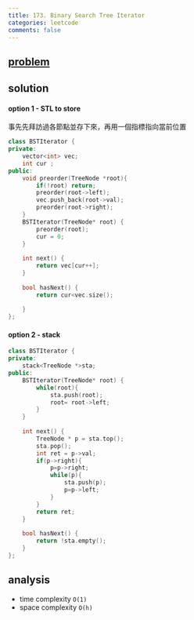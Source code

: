 ```yaml
---
title: 173. Binary Search Tree Iterator
categories: leetcode
comments: false
---
```


## [problem](https://leetcode.com/problems/binary-search-tree-iterator/)

## solution
#### option 1 - STL to store
事先先拜訪過各節點並存下來，再用一個指標指向當前位置
```c++
class BSTIterator {
private:
    vector<int> vec;
    int cur ;
public:
    void preorder(TreeNode *root){
        if(!root) return;
        preorder(root->left);
        vec.push_back(root->val);
        preorder(root->right);
    }
    BSTIterator(TreeNode* root) {
        preorder(root);
        cur = 0;
    }
    
    int next() {
        return vec[cur++];
    }
    
    bool hasNext() {
        return cur<vec.size();
        
    }
};
```


#### option 2 - stack
```c++
class BSTIterator {
private:
    stack<TreeNode *>sta;
public:
    BSTIterator(TreeNode* root) {
        while(root){
            sta.push(root);
            root= root->left;
        }
    }
    
    int next() {
        TreeNode * p = sta.top();
        sta.pop();
        int ret = p->val;
        if(p->right){
            p=p->right;
            while(p){
                sta.push(p);
                p=p->left;
            }
        }
        return ret;
    }
    
    bool hasNext() {
        return !sta.empty();
    }
};
```
## analysis
- time complexity `O(1)`
- space complexity `O(h)`
